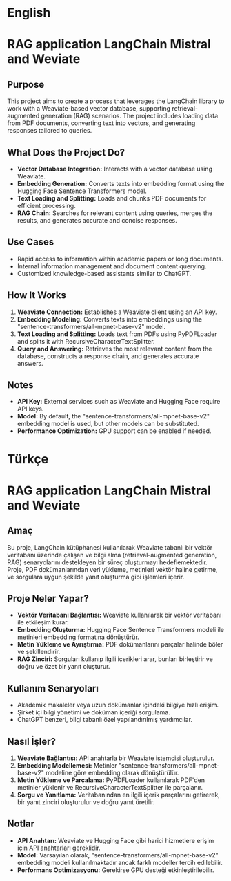 # English
# RAG application LangChain Mistral and Weviate

## Purpose
This project aims to create a process that leverages the LangChain library to work with a Weaviate-based vector database, supporting retrieval-augmented generation (RAG) scenarios. The project includes loading data from PDF documents, converting text into vectors, and generating responses tailored to queries.

## What Does the Project Do?
- **Vector Database Integration:** Interacts with a vector database using Weaviate.
- **Embedding Generation:** Converts texts into embedding format using the Hugging Face Sentence Transformers model.
- **Text Loading and Splitting:** Loads and chunks PDF documents for efficient processing.
- **RAG Chain:** Searches for relevant content using queries, merges the results, and generates accurate and concise responses.

## Use Cases
- Rapid access to information within academic papers or long documents.
- Internal information management and document content querying.
- Customized knowledge-based assistants similar to ChatGPT.

## How It Works
1. **Weaviate Connection:** Establishes a Weaviate client using an API key.
2. **Embedding Modeling:** Converts texts into embeddings using the "sentence-transformers/all-mpnet-base-v2" model.
3. **Text Loading and Splitting:** Loads text from PDFs using PyPDFLoader and splits it with RecursiveCharacterTextSplitter.
4. **Query and Answering:** Retrieves the most relevant content from the database, constructs a response chain, and generates accurate answers.

## Notes
- **API Key:** External services such as Weaviate and Hugging Face require API keys.
- **Model:** By default, the "sentence-transformers/all-mpnet-base-v2" embedding model is used, but other models can be substituted.
- **Performance Optimization:** GPU support can be enabled if needed.

# Türkçe
# RAG application LangChain Mistral and Weviate

## Amaç
Bu proje, LangChain kütüphanesi kullanılarak Weaviate tabanlı bir vektör veritabanı üzerinde çalışan ve bilgi alma (retrieval-augmented generation, RAG) senaryolarını destekleyen bir süreç oluşturmayı hedeflemektedir. Proje, PDF dokümanlarından veri yükleme, metinleri vektör haline getirme, ve sorgulara uygun şekilde yanıt oluşturma gibi işlemleri içerir.

## Proje Neler Yapar?
- **Vektör Veritabanı Bağlantısı:** Weaviate kullanılarak bir vektör veritabanı ile etkileşim kurar.
- **Embedding Oluşturma:** Hugging Face Sentence Transformers modeli ile metinleri embedding formatına dönüştürür.
- **Metin Yükleme ve Ayrıştırma:** PDF dokümanlarını parçalar halinde böler ve şekillendirir.
- **RAG Zinciri:** Sorguları kullanıp ilgili içerikleri arar, bunları birleştirir ve doğru ve özet bir yanıt oluşturur.

## Kullanım Senaryoları
- Akademik makaleler veya uzun dokümanlar içindeki bilgiye hızlı erişim.
- Şirket içi bilgi yönetimi ve doküman içeriği sorgulama.
- ChatGPT benzeri, bilgi tabanlı özel yapılandırılmış yardımcılar.

## Nasıl İşler?
1. **Weaviate Bağlantısı:** API anahtarla bir Weaviate istemcisi oluşturulur.
2. **Embedding Modellemesi:** Metinler "sentence-transformers/all-mpnet-base-v2" modeline göre embedding olarak dönüştürülür.
3. **Metin Yükleme ve Parçalama:** PyPDFLoader kullanılarak PDF'den metinler yüklenir ve RecursiveCharacterTextSplitter ile parçalanır.
4. **Sorgu ve Yanıtlama:** Veritabanından en ilgili içerik parçalarını getirerek, bir yanıt zinciri oluşturulur ve doğru yanıt üretilir.

## Notlar
- **API Anahtarı:** Weaviate ve Hugging Face gibi harici hizmetlere erişim için API anahtarları gereklidir.
- **Model:** Varsayılan olarak, "sentence-transformers/all-mpnet-base-v2" embedding modeli kullanılmaktadır ancak farklı modeller tercih edilebilir.
- **Performans Optimizasyonu:** Gerekirse GPU desteği etkinleştirilebilir.